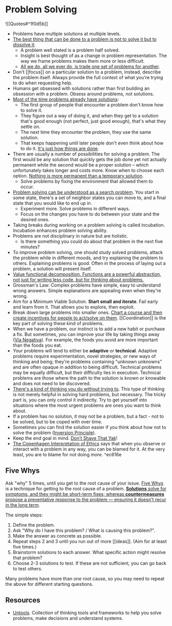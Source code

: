 # Problem Solving

![[Quotes#^1f0d5b]]

- Problems have multiple solutions at multiple levels.
- [The best thing that can be done to a problem is not to solve it but to dissolve it](https://thesystemsthinker.com/a-lifetime-of-systems-thinking/).
	- A problem well stated is a problem half solved.
	- Insight is best thought of as a change in problem representation. The way we frame problems makes them more or less difficult.
	- [All we do, all we ever do, is trade one set of problems for another](https://seths.blog/2021/07/progress-is-a-trade/).
- Don't [[focus]] on a particular solution to a problem, instead, describe the problem itself. Always provide the full context of what you're trying to do when requesting help.
- Humans get obsessed with solutions rather than first building an obsession with a problem. Obsess around problems, not solutions.
- [Most of the time problems already have solutions](http://gordonbrander.com/pattern/culture-is-a-shared-mechanism-for-problem-solving/):
	- The first group of people that encounter a problem don't know how to solve it.
	- They figure out a way of doing it, and when they get to a solution that's good enough (not perfect, just good enough), that's what they settle on.
	- The next time they encounter the problem, they use the same solution.
	- That keeps happening until later people don't even think about how to do it. [It's just how things are done](https://en.wikipedia.org/wiki/Einstellung_effect).
- There are usually a number of possibilities for solving a problem. The first would be any solution that quickly gets the job done yet not actually permanent while the second would be a proper solution – which unfortunately takes longer and costs more. Know when to choose each option. [Nothing is more permanent than a temporary solution](https://thelightersideofwork.com/2021/04/nothing-is-more-permanent-than-a-temporary-solution/).
	- Solve problems by fixing the environment that allowed them to occur.
- [Problem solving can be understood as a search problem](https://rs.io/the-science-of-problem-solving/). You start in some state, there's a set of neighbor states you can move to, and a final state that you would like to end up in.
	- Experiment more. Solve problems in different ways.
	- Focus on the changes you have to do between your state and the desired ones.
- Taking breaks during working on a problem solving is called incubation. Incubation enhances problem solving ability.
- Problems are not disciplinary in nature but are holistic.
	- Is there something you could do about that problem in the next five minutes?
- To improve problem solving, one should study solved problems, attack the problem while in different moods, and try explaining the problem to others. Explaining problems is good. Often in the process of laying out a problem, a solution will present itself.
- [Value functional decomposition. Functions are a powerful abstraction, not just for writing less code, but for thinking about problems.](https://praeclarum.org/2022/02/19/hard-problems.html)
- Grossman's Law: Complex problems have simple, easy to understand wrong answers. Simple explanations are appealing even when they're wrong.
- Aim for a Minimum Viable Solution. **Start small and iterate**. Fail early and learn from it. That allows you to explore, then exploit.
- Break down large problems into smaller ones. [Chart a course and then create incentives for people to act/solve on them](https://youtu.be/B-dd2ZRlymo). [[Coordination]] is the key part of solving these kind of problems.
- When we have a problem, our instinct is to add a new habit or purchase a fix. But sometimes, you can improve your life by taking things away ([Via Negativa](https://www.artofmanliness.com/articles/via-negativa-adding-to-your-life-by-subtracting/)). For example, the foods you avoid are more important than the foods you eat.
- Your problems will tend to either be **adaptive** or **technical**. Adaptive problems require experimentation, novel strategies, or new ways of thinking and being; they're problems containing "unknown unknowns" and are often opaque in addition to being difficult. Technical problems may be equally difficult, but their difficulty lies in execution. Technical problems are those where the path to the solution is known or knowable and does not need to be discovered.
- [There's a kind of thinking you do without trying to](http://www.paulgraham.com/top.html). This type of thinking is not merely helpful in solving hard problems, but necessary. The tricky part is, you can only control it indirectly. Try to get yourself into situations where the most urgent problems are ones you want to think about.
- If a problem has no solution, it may not be a problem, but a fact - not to be solved, but to be coped with over time.
- Sometimes you can find the solution easier if you think about how not to solve the problem ([Inversion Principle](https://www.mymentalmodels.info/mms-inversion/)).
- Keep the end goal in mind. [Don’t Shave That Yak](https://seths.blog/2005/03/dont_shave_that/)!
- [The Copenhagen Interpretation of Ethics](https://blog.jaibot.com/the-copenhagen-interpretation-of-ethics/) says that when you observe or interact with a problem in any way, you can be blamed for it. At the very least, you are to blame for not doing _more_. ^ec616e


## Five Whys

Ask "why" 5 times, until you get to the root cause of your issue. [Five Whys](https://www.lesswrong.com/posts/jqfANkNduyEQC9hvr/five-whys) is a technique for getting to the root cause of a problem. [**Solutions** solve for symptoms, and they might be short-term fixes; whereas **countermeasures** propose a preventative response to the problem — ensuring it doesn't recur in the long term](https://blog.superhuman.com/five-whys-method/).

The simple steps:
1. Define the problem.
2. Ask "Why do I have this problem? / What is causing this problem?".
3. Make the answer as concrete as possible.
4. Repeat steps 2 and 3 until you run out of more [[ideas]]. (Aim for at least five times.)
5. Brainstorm solutions to each answer. What specific action might resolve that problem?
6. Choose 2-3 solutions to test. If these are not sufficient, you can go back to test others.

Many problems have more than one root cause, so you may need to repeat the above for different starting questions.

## Resources

- [Untools](https://untools.co). Collection of thinking tools and frameworks to help you solve problems, make decisions and understand systems.
